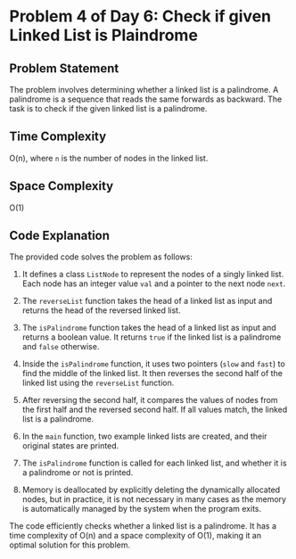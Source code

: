 # Problem 4 of Day 6: Check if given Linked List is Plaindrome

## Problem Statement

The problem involves determining whether a linked list is a palindrome. A palindrome is a sequence that reads the same forwards as backward. The task is to check if the given linked list is a palindrome.

## Time Complexity

O(n), where `n` is the number of nodes in the linked list.

## Space Complexity

O(1)

## Code Explanation

The provided code solves the problem as follows:

1. It defines a class `ListNode` to represent the nodes of a singly linked list. Each node has an integer value `val` and a pointer to the next node `next`.

2. The `reverseList` function takes the head of a linked list as input and returns the head of the reversed linked list.

3. The `isPalindrome` function takes the head of a linked list as input and returns a boolean value. It returns `true` if the linked list is a palindrome and `false` otherwise.

4. Inside the `isPalindrome` function, it uses two pointers (`slow` and `fast`) to find the middle of the linked list. It then reverses the second half of the linked list using the `reverseList` function.

5. After reversing the second half, it compares the values of nodes from the first half and the reversed second half. If all values match, the linked list is a palindrome.

6. In the `main` function, two example linked lists are created, and their original states are printed.

7. The `isPalindrome` function is called for each linked list, and whether it is a palindrome or not is printed.

8. Memory is deallocated by explicitly deleting the dynamically allocated nodes, but in practice, it is not necessary in many cases as the memory is automatically managed by the system when the program exits.

The code efficiently checks whether a linked list is a palindrome. It has a time complexity of O(n) and a space complexity of O(1), making it an optimal solution for this problem.
